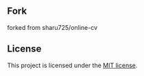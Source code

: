 ## Fork 
forked from sharu725/online-cv

## License

This project is licensed under the [MIT license](LICENSE.txt).
